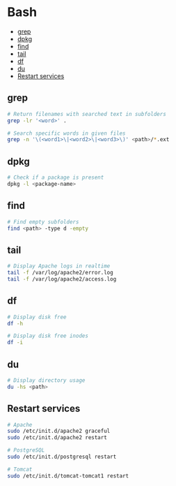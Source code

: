 Bash
====

* [grep](#grep)
* [dpkg](#dpkg)
* [find](#find)
* [tail](#tail)
* [df](#df)
* [du](#du)
* [Restart services](#restart-services)

grep
----

```bash
# Return filenames with searched text in subfolders
grep -lr '<word>' .

# Search specific words in given files
grep -n '\(<word1>\|<word2>\|<word3>\)' <path>/*.ext
```

dpkg
----

```bash
# Check if a package is present
dpkg -l <package-name>
```

find
----

```bash
# Find empty subfolders
find <path> -type d -empty
```

tail
----

```bash
# Display Apache logs in realtime
tail -f /var/log/apache2/error.log
tail -f /var/log/apache2/access.log
```

df
--

```bash
# Display disk free
df -h

# Display disk free inodes
df -i
```

du
--

```bash
# Display directory usage
du -hs <path>
```

Restart services
----------------

```bash
# Apache
sudo /etc/init.d/apache2 graceful
sudo /etc/init.d/apache2 restart

# PostgreSQL
sudo /etc/init.d/postgresql restart

# Tomcat
sudo /etc/init.d/tomcat-tomcat1 restart
```
